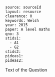 ````
source: sourceId
layout: resource
clearance: 0
keywords: Welsh
year: 2015
paper: A level maths
qno: 3
stids1: 
  - A1
  - G2
stids2:
pideas1:
pideas2:
````

Text of the Question
